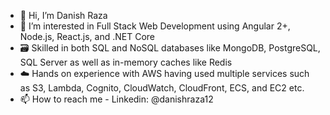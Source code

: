 - 👋 Hi, I’m Danish Raza
- 👀 I’m interested in Full Stack Web Development using Angular 2+, Node.js, React.js, and .NET Core
- 🗃️ Skilled in both SQL and NoSQL databases like MongoDB, PostgreSQL, SQL Server as well as in-memory caches like Redis
- ☁️ Hands on experience with AWS having used multiple services such as S3, Lambda, Cognito, CloudWatch, CloudFront, ECS, and EC2 etc.
- 📫 How to reach me - Linkedin: @danishraza12
